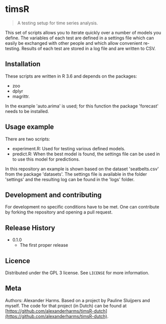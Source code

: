 # timsR
> A testing setup for time series analysis.

This set of scripts allows you to iterate quickly over a number of models you
define. The variables of each test are defined in a settings file which can
easily be exchanged with other people and which allow convenient re-testing.
Results of each test are stored in a log file and are written to CSV.

## Installation

These scripts are written in R 3.6 and depends on the packages:
* zoo
* dplyr
* magrittr.

In the example 'auto.arima' is used; for this function the package 'forecast'
needs to be installed.

## Usage example

There are two scripts: 
* experiment.R: Used for testing various defined models.
* predict.R: When the best model is found, the settings file can be used in to
  use this model for predictions.

In this repository an example is shown based on the dataset 'seatbelts.csv' from
the package 'datasets'. The settings file is available in the folder 'settings'
and the resulting log can be found in the 'logs' folder.

## Development and contributing

For development no specific conditions have to be met. One can contribute by
forking the repository and opening a pull request.

## Release History

* 0.1.0
    * The first proper release

## Licence

Distributed under the GPL 3 license. See ``LICENSE`` for more information.

## Meta
Authors: Alexander Harms.
Based on a project by Pauline Sluijpers and myself. The code for that project
(in Dutch) can be found at
[https://github.com/alexanderharms/timsR-dutch](https://github.com/alexanderharms/timsR-dutch).
